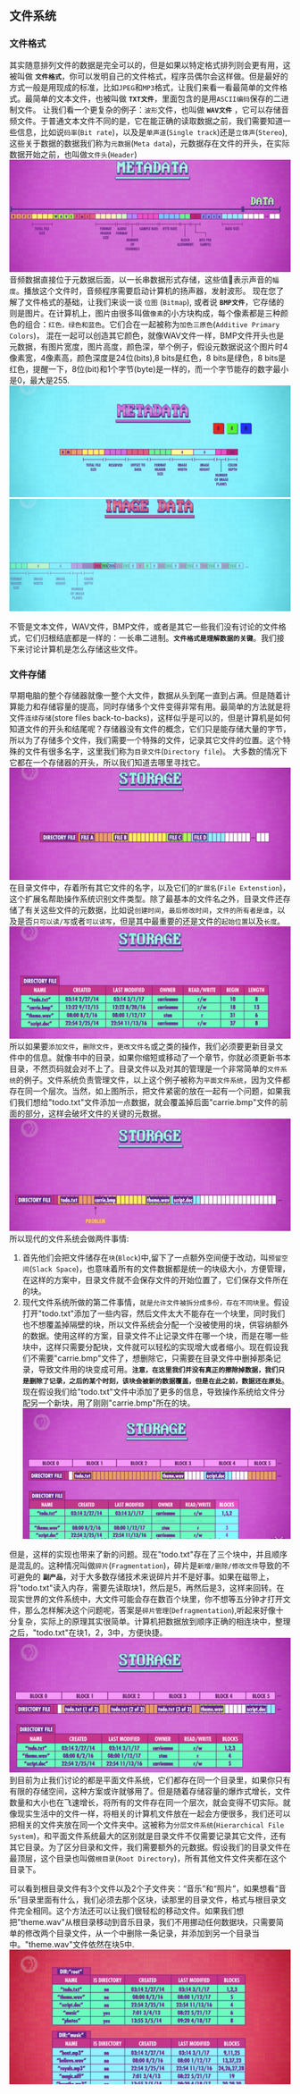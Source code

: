 ## 文件系统

### 文件格式
其实随意排列文件的数据是完全可以的，但是如果以特定格式排列则会更有用，这被叫做 **`文件格式`**，你可以发明自己的文件格式，程序员偶尔会这样做。但是最好的方式一般是用现成的标准，比如`JPEG`和`MP3`格式，让我们来看一看最简单的文件格式。最简单的文本文件，也被叫做 **`TXT文件`**，里面包含的是用`ASCII编码`保存的二进制文件。
让我们看一个更复杂的例子：`波形`文件，也叫做 **`WAV文件`** ，它可以存储音频文件。于普通文本文件不同的是，它在能正确的读取数据之前，我们需要知道一些信息，比如说`码率`(`Bit rate`)，以及是`单声道`(`Single track`)还是`立体声`(`Stereo`),这些关于数据的数据我们称为`元数据`(`Meta data`)，元数据存在文件的开头，在实际数据开始之前，也叫做`文件头`(`Header`) 
![](FileSystem/images/metadata.png)
音频数据直接位于元数据后面，以一长串数据形式存储，这些值📄表示声音的`幅度`。播放这个文件时，音频程序需要启动计算机的扬声器，发射波形。
现在您了解了文件格式的基础，让我们来谈一谈 `位图` (`Bitmap`), 或者说 **`BMP文件`**，它存储的则是图片。在计算机上，图片由很多叫做`像素`的小方块构成，每个像素都是三种颜色的组合：`红色，绿色和蓝色`。它们合在一起被称为`加色三原色`(`Additive Primary Colors`)， 混在一起可以创造其它颜色，就像WAV文件一样，BMP文件开头也是元数据，有图片宽度，图片高度，颜色深，举个例子，假设元数据说这个图片时4像素宽，4像素高，颜色深度是24位(bits),8 bits是红色，8 bits是绿色，8 bits是红色，提醒一下，8位(bit)和1个字节(byte)是一样的，而一个字节能存的数字最小是0，最大是255.
![](FileSystem/images/BMPHeader.png)
![](FileSystem/images/BMPData.png)

不管是文本文件，WAV文件，BMP文件，或者是其它一些我们没有讨论的文件格式，它们归根结底都是一样的：一长串二进制。**`文件格式是理解数据的关键`**。我们接下来讨论计算机是怎么存储这些文件。

### 文件存储
早期电脑的整个存储器就像一整个大文件，数据从头到尾一直到占满。但是随着计算能力和存储容量的提高，同时存储多个文件变得非常有用。最简单的方法就是将文件`连续存储`(store files back-to-backs)，这样似乎是可以的，但是计算机是如何知道文件的开头和结尾呢？存储器没有文件的概念，它们只是能存储大量的字节，所以为了存储多个文件，我们需要一个特殊的文件，记录其它文件的位置。这个特殊的文件有很多名字，这里我们称为`目录文件`(`Directory file`)。 大多数的情况下它都在一个存储器的开头，所以我们知道去哪里寻找它。
![](FileSystem/images/DirectoryFile.png)
在目录文件中，存着所有其它文件的名字，以及它们的`扩展名`(`File Extenstion`)，这个扩展名帮助操作系统识别文件类型。除了最基本的文件名之外，目录文件还存储了有关这些文件的元数据，比如说`创建时间`，`最后修改时间`，`文件的所有者是谁`，以及是否`只可以读/写`或者`可以读写`，但是其中最重要的还是文件的`起始位置`以及`长度`。
![](FileSystem/images/DirectoryFileMetadata.png)
所以如果要`添加文件`，`删除文件`，`更改文件名`或之类的操作，我们必须要更新目录文件中的信息。就像书中的目录，如果你缩短或移动了一个章节，你就必须更新书本目录，不然页码就会对不上了。目录文件以及对其的管理是一个非常简单的`文件系统`的例子。文件系统负责管理文件，以上这个例子被称为`平面文件系统`，因为文件都存在同一个层次。当然，如上图所示，把文件紧密的放在一起有一个问题，如果我们我们想给"todo.txt"文件添加一点数据，就会覆盖掉后面"carrie.bmp"文件的前面的部分，这样会破坏文件的关键的元数据。
![](FileSystem/images/problem.png)
所以现代的文件系统会做两件事情:
1. 首先他们会把文件储存在`块`(`Block`)中,留下了一点额外空间便于改动，叫`预留空间`(`Slack Space`)，也意味着所有的文件数据都是统一的块级大小，方便管理，在这样的方案中，目录文件就不会保存文件的开始位置了，它们保存文件所在的块。
2. 现代文件系统所做的第二件事情，`就是允许文件被拆分成多份，存在不同块里`。假设打开"todo.txt"添加了一些内容，然后文件太大不能存在一个块里，同时我们也不想覆盖掉隔壁的块，所以文件系统会分配一个没被使用的块，供容纳额外的数据。使用这样的方案，目录文件不止记录文件在哪一个块，而是在哪一些块中，这样只需要分配块，文件就可以轻松的实现增大或者缩小。现在假设我们不需要"carrie.bmp"文件了，想删除它，只需要在目录文件中删掉那条记录，导致文件用的块变成可用。**`注意，在这里我们并没有真正的擦除掉数据，我们只是删除了记录，之后的某个时刻，该块会被新的数据覆盖，但是在此之前，数据还在原处`**。现在假设我们给"todo.txt"文件中添加了更多的信息，导致操作系统给文件分配另一个新块，用了刚刚"carrie.bmp"所在的块。
![](FileSystem/images/fragmentation.png)

但是，这样的实现也带来了新的问题。现在"todo.txt"存在了三个块中，并且顺序是混乱的。这种情况叫做`碎片`(`Fragmentation`)，碎片是`新增/删除/修改文件`导致的不可避免的 **`副产品`**，对于大多数存储技术来说碎片并不是好事。如果在磁带上，将"todo.txt"读入内存，需要先读取块1，然后是5，再然后是3，这样来回转。在现实世界的文件系统中，大文件可能会存在数百个块里，你不想等五分钟才打开文件，那么怎样解决这个问题呢，答案是`碎片管理`(`Defragmentation`),听起来好像十分复杂，实际上的原理其实很简单。计算机把数据放到顺序正确的相连块中，整理之后，"todo.txt"在块1，2，3中，方便快捷。
![](FileSystem/images/defragmentation.png)
到目前为止我们讨论的都是平面文件系统，它们都存在同一个目录里，如果你只有有限的存储空间，这种方案或许就够用了。但是随着存储容量的爆炸式增长，文件数量和大小也在飞速增长，将所有的文件存在同一个层次，就会变得不切实际。就像现实生活中的文件一样，将相关的计算机文件放在一起会方便很多，我们还可以把相关的文件夹放在同一个文件夹中。这被称为`分层文件系统`(`Hierarchical File System`)，和平面文件系统最大的区别就是目录文件不仅需要记录其它文件，还有其它目录。为了区分目录和文件，我们需要额外的元数据。假设我们的目录文件在最顶层，这个目录也叫做`根目录`(`Root Directory`)，所有其他文件文件夹都在这个目录下。

可以看到根目录文件有3个文件以及2个子文件夹：“音乐”和“照片”，如果想看“音乐”目录里面有什么，我们必须去那个区块，读那里的目录文件，格式与根目录文件完全相同。这个方法还可以让我们很轻松的移动文件。如果我们想把"theme.wav"从根目录移动到音乐目录，我们不用挪动任何数据块，只需要简单的修改两个目录文件，从一个中删除一条记录，并添加到另一个目录当中。"theme.wav"文件依然在块5中.
![](FileSystem/images/hierarchy.png)




